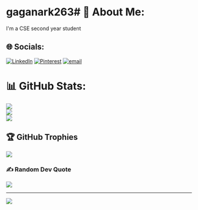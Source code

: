 # gaganark263# 💫 About Me:
I'm a CSE second year student 


## 🌐 Socials:
[![LinkedIn](https://img.shields.io/badge/LinkedIn-%230077B5.svg?logo=linkedin&logoColor=white)](https://linkedin.com/in/Gagana.R) [![Pinterest](https://img.shields.io/badge/Pinterest-%23E60023.svg?logo=Pinterest&logoColor=white)](https://pinterest.com/Gagana.T) [![email](https://img.shields.io/badge/Email-D14836?logo=gmail&logoColor=white)](mailto:gaganark263@gmail.com) 
# 📊 GitHub Stats:
![](https://github-readme-stats.vercel.app/api?username=gaganark263&theme=blue_navy&hide_border=false&include_all_commits=true&count_private=true)<br/>
![](https://nirzak-streak-stats.vercel.app/?user=gaganark263&theme=blue_navy&hide_border=false)<br/>
![](https://github-readme-stats.vercel.app/api/top-langs/?username=gaganark263&theme=blue_navy&hide_border=false&include_all_commits=true&count_private=true&layout=compact)

## 🏆 GitHub Trophies
![](https://github-profile-trophy.vercel.app/?username=gaganark263&theme=radical&no-frame=false&no-bg=true&margin-w=4)

### ✍️ Random Dev Quote
![](https://quotes-github-readme.vercel.app/api?type=horizontal&theme=radical)

---
[![](https://visitcount.itsvg.in/api?id=gaganark263&icon=5&color=2)](https://visitcount.itsvg.in)

<!-- Proudly created with GPRM ( https://gprm.itsvg.in ) -->